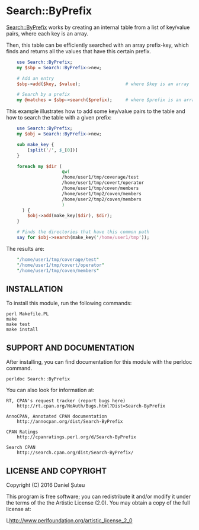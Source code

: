 # Search::ByPrefix

[Search::ByPrefix](https://metacpan.org/release/Search-ByPrefix) works by creating an internal table from a list of key/value pairs, where each key is an array.

Then, this table can be efficiently searched with an array prefix-key, which finds and returns all the values that have this certain prefix.

```perl
    use Search::ByPrefix;
    my $sbp = Search::ByPrefix->new;

    # Add an entry
    $sbp->add($key, $value);                 # where $key is an array

    # Search by a prefix
    my @matches = $sbp->search($prefix);     # where $prefix is an array
```

This example illustrates how to add some key/value pairs to the table and how to search the table with a given prefix:

```perl
    use Search::ByPrefix;
    my $obj = Search::ByPrefix->new;

    sub make_key {
        [split('/', $_[0])]
    }

    foreach my $dir (
                     qw(
                     /home/user1/tmp/coverage/test
                     /home/user1/tmp/covert/operator
                     /home/user1/tmp/coven/members
                     /home/user1/tmp2/coven/members
                     /home/user2/tmp2/coven/members
                     )
      ) {
        $obj->add(make_key($dir), $dir);
    }

    # Finds the directories that have this common path
    say for $obj->search(make_key('/home/user1/tmp'));
```

The results are:

```perl
    "/home/user1/tmp/coverage/test"
    "/home/user1/tmp/covert/operator"
    "/home/user1/tmp/coven/members"
```

## INSTALLATION

To install this module, run the following commands:

    perl Makefile.PL
    make
    make test
    make install

## SUPPORT AND DOCUMENTATION

After installing, you can find documentation for this module with the
perldoc command.

    perldoc Search::ByPrefix

You can also look for information at:

    RT, CPAN's request tracker (report bugs here)
        http://rt.cpan.org/NoAuth/Bugs.html?Dist=Search-ByPrefix

    AnnoCPAN, Annotated CPAN documentation
        http://annocpan.org/dist/Search-ByPrefix

    CPAN Ratings
        http://cpanratings.perl.org/d/Search-ByPrefix

    Search CPAN
        http://search.cpan.org/dist/Search-ByPrefix/


## LICENSE AND COPYRIGHT

Copyright (C) 2016 Daniel Șuteu

This program is free software; you can redistribute it and/or modify it
under the terms of the the Artistic License (2.0). You may obtain a
copy of the full license at:

L<http://www.perlfoundation.org/artistic_license_2_0>
